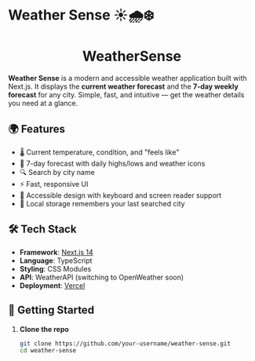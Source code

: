 # Weather Sense ☀️🌧️❄️

<h1 align="center">WeatherSense</h1>

**Weather Sense** is a modern and accessible weather application built with Next.js. It displays the **current weather forecast** and the **7-day weekly forecast** for any city. Simple, fast, and intuitive — get the weather details you need at a glance.



## 🌍 Features

- 🌡️ Current temperature, condition, and "feels like"
- 📅 7-day forecast with daily highs/lows and weather icons
- 🔍 Search by city name
- ⚡ Fast, responsive UI
- 🦮 Accessible design with keyboard and screen reader support
- 💾 Local storage remembers your last searched city

## 🛠️ Tech Stack

- **Framework**: [Next.js 14](https://nextjs.org/)
- **Language**: TypeScript
- **Styling**: CSS Modules
- **API**: WeatherAPI (switching to OpenWeather soon)
- **Deployment**: [Vercel](https://vercel.com/)

## 🚀 Getting Started

1. **Clone the repo**

   ```bash
   git clone https://github.com/your-username/weather-sense.git
   cd weather-sense
